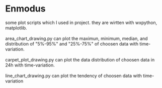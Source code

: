 # Enmodus
some plot scripts which I used in project. they are wirtten with wxpython, matplotlib.<br><br>
area_chart_drawing.py can plot the maximun, minimum, median, and distribution of "5%-95%" and "25%-75%" of choosen data with time-variation.<br><br>
carpet_plot_drawing.py can plot the data distribution of choosen data in 24h with time-variation.<br><br>
line_chart_drawing.py can plot the tendency of choosen data with time-variation
